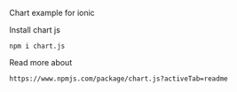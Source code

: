 Chart example for ionic 

Install chart js

```
npm i chart.js

```

Read more about
```
https://www.npmjs.com/package/chart.js?activeTab=readme
```